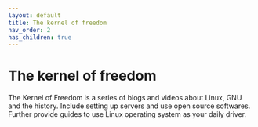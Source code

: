 ```yaml
---
layout: default
title: The kernel of freedom
nav_order: 2
has_children: true
---
```

# The kernel of freedom
The Kernel of Freedom is a series of blogs and videos about Linux, GNU and the history. Include setting up servers and use open source softwares.  
Further provide guides to use Linux operating system as your daily driver.  